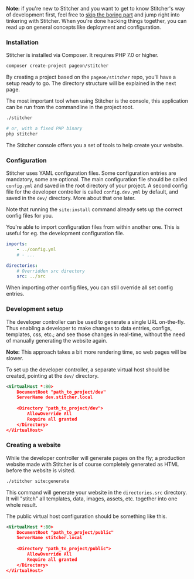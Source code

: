 **Note:** if you're new to Stitcher and you want to get to know Stitcher's way of development first, feel free to 
 [skip the boring part](/guide/site-configuration) and jump right into tinkering with Stitcher. When you're done hacking
 things together, you can read up on general concepts like deployment and configuration.

### Installation

Stitcher is installed via Composer. It requires PHP 7.0 or higher.

```sh
composer create-project pageon/stitcher
```

By creating a project based on the `pageon/stitcher` repo, you'll have a setup ready to go. The directory structure will
 be explained in the next page.
 
The most important tool when using Stitcher is the console, this application can be run from the commandline in the 
 project root.
 
```sh
./stitcher

# or, with a fixed PHP binary
php stitcher
```
 
The Stitcher console offers you a set of tools to help create your website.

### Configuration

Stitcher uses YAML configuration files. Some configuration entries are mandatory, some are optional. 
 The main configuration file should be called `config.yml` and saved in the root directory of your project. A second config file
 for the developer controller is called `config.dev.yml` by default, and saved in the `dev/` directory. More about that one later.
 
Note that running the `site:install` command already sets up the correct config files for you.

You're able to import configuration files from within another one. This is useful for eg. the development configuration file.
 
```yaml
imports:
    - ../config.yml
    # - ...

directories:
    # Overridden src directory
    src: ../src
```

When importing other config files, you can still override all set config entries.

### Development setup

The developer controller can be used to generate a single URL on-the-fly. Thus enabling a developer to make changes to 
data entries, configs, templates, css, etc.; and see those changes in real-time, without the need of manually generating the website again.

**Note:** This approach takes a bit more rendering time, so web pages will be slower.

To set up the developer controller, a separate virtual host should be created, pointing at the `dev/` directory.

```xml
<VirtualHost *:80>
    DocumentRoot "path_to_project/dev"
    ServerName dev.stitcher.local
    
    <Directory "path_to_project/dev">
        AllowOverride All
        Require all granted
    </Directory>
</VirtualHost>
```

### Creating a website

While the developer controller will generate pages on the fly; a production website made with Stitcher is of course 
completely generated as HTML before the website is visited.

```sh
./stitcher site:generate
```

This command will generate your website in the `directories.src` directory. It will "stitch" all templates, data, images, 
assets, etc. together into one whole result.

The public virtual host configuration should be something like this.

```xml
<VirtualHost *:80>
    DocumentRoot "path_to_project/public"
    ServerName stitcher.local
    
    <Directory "path_to_project/public">
        AllowOverride All
        Require all granted
    </Directory>
</VirtualHost>
```
